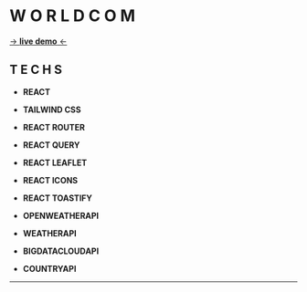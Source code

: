 # **W O R L D C O M**

[-> **live demo** <-](https://worldcom-azerrors.vercel.app)
## **T E C H S**
- __REACT__
- __TAILWIND CSS__

- __REACT ROUTER__
- __REACT QUERY__
- __REACT LEAFLET__
- __REACT ICONS__
- __REACT TOASTIFY__
- __OPENWEATHERAPI__
- __WEATHERAPI__
- __BIGDATACLOUDAPI__
- __COUNTRYAPI__

---